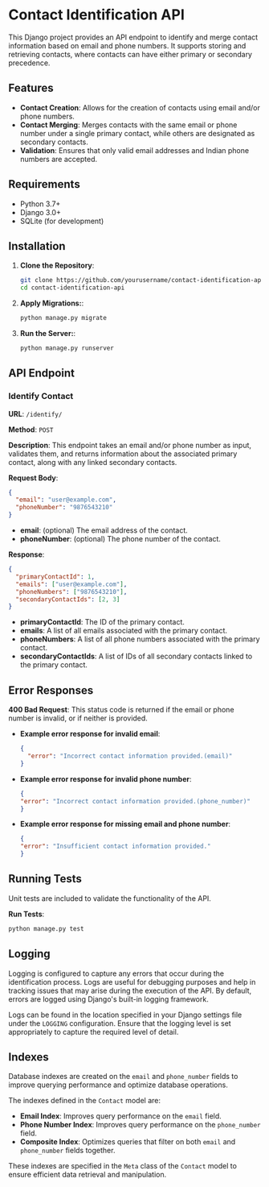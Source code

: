 # Contact Identification API

This Django project provides an API endpoint to identify and merge contact information based on email and phone numbers. It supports storing and retrieving contacts, where contacts can have either primary or secondary precedence.

## Features

- **Contact Creation**: Allows for the creation of contacts using email and/or phone numbers.
- **Contact Merging**: Merges contacts with the same email or phone number under a single primary contact, while others are designated as secondary contacts.
- **Validation**: Ensures that only valid email addresses and Indian phone numbers are accepted.

## Requirements

- Python 3.7+
- Django 3.0+
- SQLite (for development)
  
## Installation

1. **Clone the Repository**:
   ```bash
   git clone https://github.com/yourusername/contact-identification-api.git
   cd contact-identification-api

2. **Apply Migrations:**:
   ```bash
   python manage.py migrate
   
3. **Run the Server:**:
   ```bash
   python manage.py runserver


## API Endpoint

### Identify Contact

**URL**: `/identify/`

**Method**: `POST`

**Description**: This endpoint takes an email and/or phone number as input, validates them, and returns information about the associated primary contact, along with any linked secondary contacts.

**Request Body**:
```json
{
  "email": "user@example.com",
  "phoneNumber": "9876543210"
}
```
- **email**: (optional) The email address of the contact.
- **phoneNumber**: (optional) The phone number of the contact.

**Response**:
```json
{
  "primaryContactId": 1,
  "emails": ["user@example.com"],
  "phoneNumbers": ["9876543210"],
  "secondaryContactIds": [2, 3]
}
```

- **primaryContactId**: The ID of the primary contact.
- **emails**: A list of all emails associated with the primary contact.
- **phoneNumbers**: A list of all phone numbers associated with the primary contact.
- **secondaryContactIds**: A list of IDs of all secondary contacts linked to the primary contact.

## Error Responses

**400 Bad Request**: This status code is returned if the email or phone number is invalid, or if neither is provided.

- **Example error response for invalid email**:
  ```json
  {
    "error": "Incorrect contact information provided.(email)"
  }
- **Example error response for invalid phone number**:
  ```json
  {
  "error": "Incorrect contact information provided.(phone_number)"
  }

- **Example error response for missing email and phone number**:
  ```json
  {
  "error": "Insufficient contact information provided."
  }

## Running Tests

Unit tests are included to validate the functionality of the API.

**Run Tests**:
```bash
python manage.py test
```

## Logging

Logging is configured to capture any errors that occur during the identification process. Logs are useful for debugging purposes and help in tracking issues that may arise during the execution of the API. By default, errors are logged using Django's built-in logging framework.

Logs can be found in the location specified in your Django settings file under the `LOGGING` configuration. Ensure that the logging level is set appropriately to capture the required level of detail.

## Indexes

Database indexes are created on the `email` and `phone_number` fields to improve querying performance and optimize database operations.

The indexes defined in the `Contact` model are:

- **Email Index**: Improves query performance on the `email` field.
- **Phone Number Index**: Improves query performance on the `phone_number` field.
- **Composite Index**: Optimizes queries that filter on both `email` and `phone_number` fields together.

These indexes are specified in the `Meta` class of the `Contact` model to ensure efficient data retrieval and manipulation.

